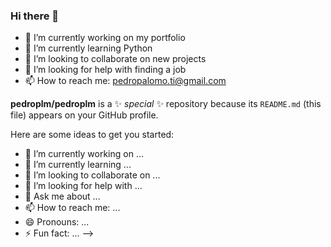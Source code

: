 ### Hi there 👋
- 🔭 I’m currently working on my portfolio
- 🌱 I’m currently learning Python
- 👯 I’m looking to collaborate on new projects 
- 🤔 I’m looking for help with finding a job
- 📫 How to reach me: pedropalomo.ti@gmail.com

**pedroplm/pedroplm** is a ✨ _special_ ✨ repository because its `README.md` (this file) appears on your GitHub profile.

Here are some ideas to get you started:

- 🔭 I’m currently working on ...
- 🌱 I’m currently learning ...
- 👯 I’m looking to collaborate on ...
- 🤔 I’m looking for help with ...
- 💬 Ask me about ...
- 📫 How to reach me: ...
- 😄 Pronouns: ...
- ⚡ Fun fact: ...
-->
